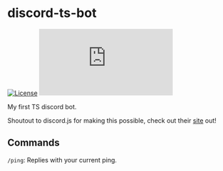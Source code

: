 # discord-ts-bot
[![License](https://img.shields.io/badge/License-MIT-blue)](LICENSE)
[![Version Support](https://img.shields.io/node/v/discord.js)](https://www.npmjs.com/package/discord.js#installation)


My first TS discord bot.

Shoutout to discord.js for making this possible, check out their [site](https://discord.js.org) out!

## Commands

`/ping`: Replies with your current ping.
